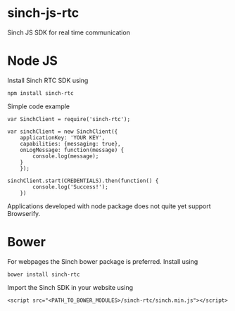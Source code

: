 sinch-js-rtc
============

Sinch JS SDK for real time communication

Node JS
=======

Install Sinch RTC SDK using

	npm install sinch-rtc

Simple code example

	var SinchClient = require('sinch-rtc');

	var sinchClient = new SinchClient({
		applicationKey: 'YOUR KEY',
		capabilities: {messaging: true},
		onLogMessage: function(message) {
			console.log(message);
		}
		});

	sinchClient.start(CREDENTIALS).then(function() {
			console.log('Success!');
		})

Applications developed with node package does not quite yet support Browserify. 

Bower
=====

For webpages the Sinch bower package is preferred. Install using

	bower install sinch-rtc

Import the Sinch SDK in your website using

	<script src="<PATH_TO_BOWER_MODULES>/sinch-rtc/sinch.min.js"></script>






